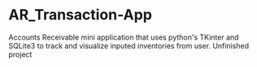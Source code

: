 # AR_Transaction-App
Accounts Receivable mini application that uses python's TKinter and SQLite3 to track and visualize inputed inventories from user.
Unfinished project
